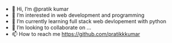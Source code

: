 - 👋 Hi, I’m @pratik kumar
- 👀 I’m interested in web development and programming
- 🌱 I’m currently learning full stack web devlopement with python
- 💞️ I’m looking to collaborate on ...
- 📫 How to reach me https://github.com/pratikkkumar

<!---
pratikkkumar/pratikkkumar is a ✨ special ✨ repository because its `README.md` (this file) appears on your GitHub profile.
You can click the Preview link to take a look at your changes.
--->
